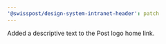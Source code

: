 ```yaml
---
'@swisspost/design-system-intranet-header': patch
---
```


Added a descriptive text to the Post logo home link.
